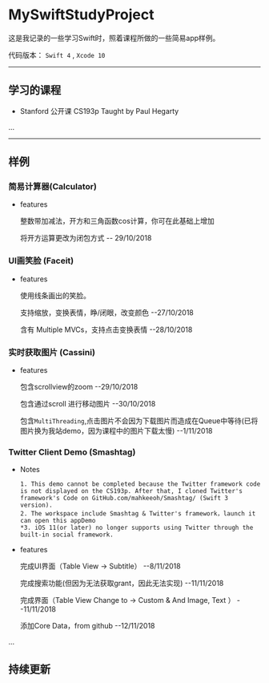 # MySwiftStudyProject

这是我记录的一些学习Swift时，照着课程所做的一些简易app样例。

代码版本： ` Swift 4 ` , ` Xcode 10 `


---

## 学习的课程
 
 + Stanford 公开课 CS193p Taught by Paul Hegarty
 
 ...


---

## 样例
### 简易计算器(Calculator)
+ features

	整数带加减法，开方和三角函数cos计算，你可在此基础上增加

	将开方运算更改为闭包方式  -- 29/10/2018

### UI画笑脸  (Faceit)
+ features

	使用线条画出的笑脸。

	支持缩放，变换表情，睁/闭眼，改变颜色  --27/10/2018

	含有 Multiple MVCs，支持点击变换表情  --28/10/2018

### 实时获取图片 (Cassini)
+ features

	包含scrollview的zoom --29/10/2018

	包含通过scroll 进行移动图片 --30/10/2018

	包含`MultiThreading`,点击图片不会因为下载图片而造成在Queue中等待(已将图片换为我站demo，因为课程中的图片下载太慢) --1/11/2018
	
### Twitter Client Demo (Smashtag)
+ Notes

      1. This demo cannot be completed because the Twitter framework code is not displayed on the CS193p. After that, I cloned Twitter's framework's Code on GitHub.com/mahkeeoh/Smashtag/ (Swift 3 version). 
      2. The workspace include Smashtag & Twitter's framework，launch it can open this appDemo
      *3. iOS 11(or later) no longer supports using Twitter through the built-in social framework.

+ features

	完成UI界面（Table View -> Subtitle） --8/11/2018
	
	完成搜索功能(但因为无法获取grant，因此无法实现) --11/11/2018
	
	完成界面（Table View Change to -> Custom & And Image, Text ） --11/11/2018
	
	添加Core Data，from github --12/11/2018
	
...

持续更新
---


